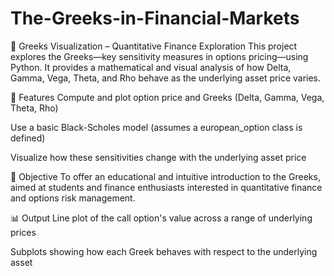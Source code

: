 # The-Greeks-in-Financial-Markets

📘 Greeks Visualization – Quantitative Finance Exploration
This project explores the Greeks—key sensitivity measures in options pricing—using Python.
It provides a mathematical and visual analysis of how Delta, Gamma, Vega, Theta, and Rho behave as the underlying asset price varies.

🧮 Features
Compute and plot option price and Greeks (Delta, Gamma, Vega, Theta, Rho)

Use a basic Black-Scholes model (assumes a european_option class is defined)

Visualize how these sensitivities change with the underlying asset price

🧠 Objective
To offer an educational and intuitive introduction to the Greeks, aimed at students and finance enthusiasts interested in quantitative finance and options risk management.

📊 Output
Line plot of the call option's value across a range of underlying prices

Subplots showing how each Greek behaves with respect to the underlying asset
